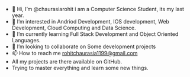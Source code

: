 - 👋 Hi, I’m @chaurasiarohit i am a Computer Science Student, its my last year.
- 👀 I’m interested in Andriod Development, IOS development, Web Development, Cloud Computing and Data Science.
- 🌱 I’m currently learning Full Stack Development and Object Oriented Languages.
- 💞️ I’m looking to collaborate on Some development projects
- 📫 How to reach me rohitchaurasia1199@gmail.com 
- All my projects are there available on GitHub.
- Trying to master everything and learn some new things.
